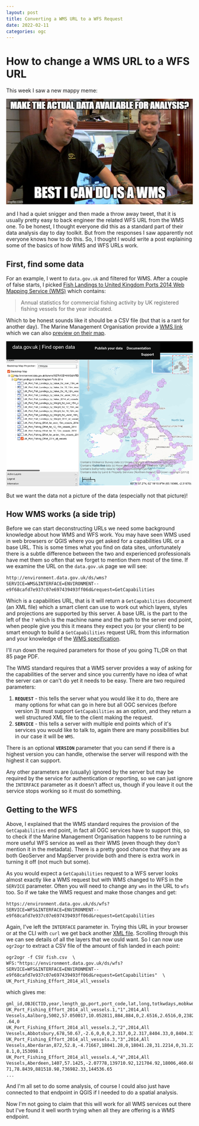 ```yaml
---
layout: post
title: Converting a WMS URL to a WFS Request
date: 2022-02-11
categories: ogc
---
```


# How to change a WMS URL to a WFS URL

This week I saw a new mappy meme:


![Make the actual data available for analysis? Best I can do is a WMS](/images/meme.png )

and I had a quiet snigger and then made a throw away tweet, that it is usually pretty easy to back engineer 
the related WFS URL from the WMS one. To be honest, I thought everyone did this as a standard part of their 
data analysis day to day toolkit. But from the responses I saw apparently not everyone knows how to do this. 
So, I thought I would write a post explaining some of the basics of how WMS and WFS URLs work.

## First, find some data

For an example, I went to `data.gov.uk` and filtered for WMS. After a couple of false starts, I picked [Fish 
Landings to United Kingdom Ports 2014 Web Mapping Service 
(WMS)](https://data.gov.uk/dataset/2b46ca8d-49af-403c-9b3d-562731e867a9/fish-landings-to-united-kingdom-ports-2014-web-mapping-service-wms) 
which contains:

> Annual statistics for commercial fishing activity by UK registered fishing vessels for the year indicated.

Which to be honest sounds like it should be a CSV file (but that is a rant for another day). The Marine 
Management Organisation provide a [WMS 
link](http://environment.data.gov.uk/ds/wms?SERVICE=WMS&INTERFACE=ENVIRONMENT--e9f68cafd7e937c07e697439493ff06d&request=GetCapabilities) 
which we can also [preview on their 
map](https://data.gov.uk/data/map-preview?e=57.3000&n=69.6582&s=-29.8697&url=http%3A%2F%2Fenvironment.data.gov.uk%2Fds%2Fwms%3FSERVICE%3DWMS%26INTERFACE%3DENVIRONMENT--e9f68cafd7e937c07e697439493ff06d%26request%3DGetCapabilities&w=-15.4217). 

![A web map viewer showing the fishing port landing amounts](/images/data.gov.uk.png)

But we want the data not a picture of the data (especially not that picture)!

## How WMS works (a side trip)

Before we can start deconstructing URLs we need some background knowledge about how WMS and WFS work. You may 
have seen WMS used in web browsers or QGIS where you get asked for a capabilities URL or a base URL. This is 
some times what you find on data sites, unfortunately there is a subtle difference between the two and 
experienced professionals have met them so often that we forget to mention them most of the time. If we 
examine the URL on the `data.gov.uk` page we will see:

    http://environment.data.gov.uk/ds/wms?SERVICE=WMS&INTERFACE=ENVIRONMENT--e9f68cafd7e937c07e697439493ff06d&request=GetCapabilities

Which is a capabilities URL, that is it will return a `GetCapabilities` document (an XML file) which a smart 
client can use to work out which layers, styles and projections are supported by this server. A base URL is 
the part to the left of the `?` which is the machine name and the path to the server end point, when people 
give you this it means they expect you (or your client) to be smart enough to build a `GetCapabilities` 
request URL from this information and your knowledge of the [WMS 
specification](portal.opengeospatial.org/files/?artifact_id=14416). 

I'll run down the required parameters for those of you going TL;DR on that 85 page PDF. 

The WMS standard requires that a WMS server provides a way of asking for the capabilities of the server and 
since you currently have no idea of what the server can or can't do yet it needs to be easy. There are two 
required parameters:

1. **`REQUEST`** - this tells the server what you would like it to do, there are many options for what can go 
   in here but all OGC services (before version 3) must support `GetCapabilities` as an option, and they 
   return a well structured XML file to the client making the request. 
2. **`SERVICE`** - this tells a server with multiple end points which of it's services you would like to talk 
   to, again there are many possibilities but in our case it will be `WMS`.

There is an optional **`VERSION`** parameter that you can send if there is a highest version you can handle, 
otherwise the server will respond with the highest it can support. 

Any other parameters are (usually) ignored by the server but may be required by the service for authentication 
or reporting, so we can just ignore the `INTERFACE` parameter as it doesn't affect us, though if you leave it 
out the service stops working so it must do something.

## Getting to the WFS 

Above, I explained that the WMS standard requires the provision of the `GetCapabilities` end point, in fact 
all OGC services have to support this, so to check if the Marine Management Organisation happens to be running 
a more useful WFS service as well as their WMS (even though they don't mention it in the metadata). There is a 
pretty good chance that they are as both GeoServer and MapServer provide both and there is extra work in 
turning it off (not much but some). 

As you would expect a `GetCapabilities` request to a WFS server looks almost exactly like a WMS request but 
with WMS changed to WFS in the `SERVICE` parameter. Often you will need to change any `wms` in the URL to 
`wfs` too. So if we take the WMS request and make those changes and get:

    https://environment.data.gov.uk/ds/wfs?SERVICE=WFS&INTERFACE=ENVIRONMENT--e9f68cafd7e937c07e697439493ff06d&request=GetCapabilities

Again, I've left the `INTERFACE` parameter in. Trying this URL in your browser or at the CLI with `curl` we 
get back another [XML 
file](https://environment.data.gov.uk/ds/wfs?SERVICE=WFS&INTERFACE=ENVIRONMENT--e9f68cafd7e937c07e697439493ff06d&request=GetCapabilities). 
Scrolling through this we can see details of all the layers that we could want. So I can now use `ogr2ogr` to 
extract a CSV file of the amount of fish landed in each point:

    ogr2ogr -f CSV fish.csv  \
    WFS:"https://environment.data.gov.uk/ds/wfs?SERVICE=WFS&INTERFACE=ENVIRONMENT--e9f68cafd7e937c07e697439493ff06d&request=GetCapabilities"  \
    UK_Port_Fishing_Effort_2014_all_vessels

which gives me:

~~~
gml_id,OBJECTID,year,length_gp,port,port_code,lat,long,totkwdays,mobkwdays,passkwdays,totqty,mobqty,passqty,totval,mobval,passval
UK_Port_Fishing_Effort_2014_all_vessels.1,"1",2014,All Vessels,Aalborg,5002,57.050017,10.052811,884,884,0,2.6516,2.6516,0,2382.64,2382 .64,0
UK_Port_Fishing_Effort_2014_all_vessels.2,"2",2014,All Vessels,Abbotsbury,678,50.67,-2.6,0,0,0,2.317,0,2.317,8404.33,0,8404.33
UK_Port_Fishing_Effort_2014_all_vessels.3,"3",2014,All Vessels,Aberdaran,872,52.8,-4.71667,18041.28,0,18041.28,31.2214,0,31.2214,15309 8.1,0,153098.1
UK_Port_Fishing_Effort_2014_all_vessels.4,"4",2014,All Vessels,Aberdeen,1407,57.1425,-2.07778,139710.92,121704.92,18006,460.681,381.83 71,78.8439,881518.98,736982.33,144536.65
...
~~~

And I'm all set to do some analysis, of course I could also just have connected to that endpoint in QGIS if I 
needed to do a spatial analysis.


Now I'm not going to claim that this will work for all WMS services out there but I've found it well worth 
trying when all they are offering is a WMS endpoint.
